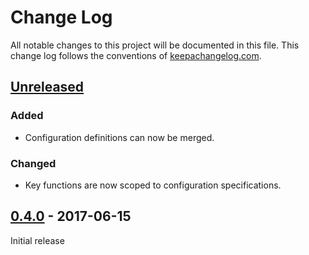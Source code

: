# Change Log
All notable changes to this project will be documented in this file. This 
change log follows the conventions of 
[keepachangelog.com](http://keepachangelog.com/).

## [Unreleased]
### Added
- Configuration definitions can now be merged.

### Changed
- Key functions are now scoped to configuration specifications.

## [0.4.0] - 2017-06-15
Initial release

[Unreleased]: https://github.com/logicblocks/configurati/compare/0.4.0...HEAD
[0.4.0]: https://github.com/logicblocks/configurati/compare/0.1.0...0.4.0
